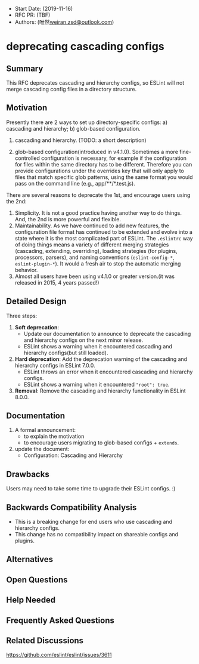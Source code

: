 - Start Date: (2019-11-16)
- RFC PR: (TBF)
- Authors: (唯然<weiran.zsd@outlook.com>)

# deprecating cascading configs

## Summary

<!-- One-paragraph explanation of the feature. -->
This RFC deprecates cascading and hierarchy configs, so ESLint will not merge cascading config files in a directory structure.

## Motivation

<!-- Why are we doing this? What use cases does it support? What is the expected
outcome? -->
Presently there are 2 ways to set up directory-specific configs: a) cascading and hierarchy; b) glob-based configuration.

1. cascading and hierarchy. (TODO: a short description)

2. glob-based configuration(introduced in v4.1.0). Sometimes a more fine-controlled configuration is necessary, for example if the configuration for files within the same directory has to be different. Therefore you can provide configurations under the overrides key that will only apply to files that match specific glob patterns, using the same format you would pass on the command line (e.g., app/**/*.test.js).

There are several reasons to deprecate the 1st, and encourage users using the 2nd:
1. Simplicity. It is not a good practice having another way to do things. And, the 2nd is more powerful and flexible.
2. Maintainability. As we have continued to add new features, the configuration file format has continued to be extended and evolve into a state where it is the most complicated part of ESLint. The `.eslintrc` way of doing things means a variety of different merging strategies (cascading, extending, overriding), loading strategies (for plugins, processors, parsers), and naming conventions (`eslint-config-*`, `eslint-plugin-*`). It would a fresh air to stop the automatic merging behavior.
3. Almost all users have been using v4.1.0 or greater version.(it was released in 2015, 4 years passed!)

## Detailed Design

<!--
   This is the bulk of the RFC.

   Explain the design with enough detail that someone familiar with ESLint
   can implement it by reading this document. Please get into specifics
   of your approach, corner cases, and examples of how the change will be
   used. Be sure to define any new terms in this section.
-->
Three steps:

1. **Soft deprecation**:
    - Update our documentation to announce to deprecate the cascading and hierarchy configs on the next minor release.
    - ESLint shows a warning when it encountered cascading and hierarchy configs(but still loaded).
2. **Hard deprecation**: Add the deprecation warning of the cascading and hierarchy configs in ESLint 7.0.0.
    - ESLint throws an error when it encountered cascading and hierarchy configs.
    - ESLint shows a warning when it encountered `"root": true`.
3. **Removal**: Remove the cascading and hierarchy functionality in ESLint 8.0.0.


## Documentation

<!--
    How will this RFC be documented? Does it need a formal announcement
    on the ESLint blog to explain the motivation?
-->
1. A formal announcement:
    - to explain the motivation
    - to encourage users migrating to glob-based configs + `extends`.
2. update the document:
    - Configuration: Cascading and Hierarchy

## Drawbacks

<!--
    Why should we *not* do this? Consider why adding this into ESLint
    might not benefit the project or the community. Attempt to think 
    about any opposing viewpoints that reviewers might bring up. 

    Any change has potential downsides, including increased maintenance
    burden, incompatibility with other tools, breaking existing user
    experience, etc. Try to identify as many potential problems with
    implementing this RFC as possible.
-->
Users may need to take some time to upgrade their ESLint configs. :)

## Backwards Compatibility Analysis

<!--
    How does this change affect existing ESLint users? Will any behavior
    change for them? If so, how are you going to minimize the disruption
    to existing users?
-->
* This is a breaking change for end users who use cascading and hierarchy configs.
* This change has no compatibility impact on shareable configs and plugins.

## Alternatives

<!--
    What other designs did you consider? Why did you decide against those?

    This section should also include prior art, such as whether similar
    projects have already implemented a similar feature.
-->

## Open Questions

<!--
    This section is optional, but is suggested for a first draft.

    What parts of this proposal are you unclear about? What do you
    need to know before you can finalize this RFC?

    List the questions that you'd like reviewers to focus on. When
    you've received the answers and updated the design to reflect them, 
    you can remove this section.
-->

## Help Needed

<!--
    This section is optional.

    Are you able to implement this RFC on your own? If not, what kind
    of help would you need from the team?
-->

## Frequently Asked Questions

<!--
    This section is optional but suggested.

    Try to anticipate points of clarification that might be needed by
    the people reviewing this RFC. Include those questions and answers
    in this section.
-->

## Related Discussions

<!--
    This section is optional but suggested.

    If there is an issue, pull request, or other URL that provides useful
    context for this proposal, please include those links here.
-->
https://github.com/eslint/eslint/issues/3611
